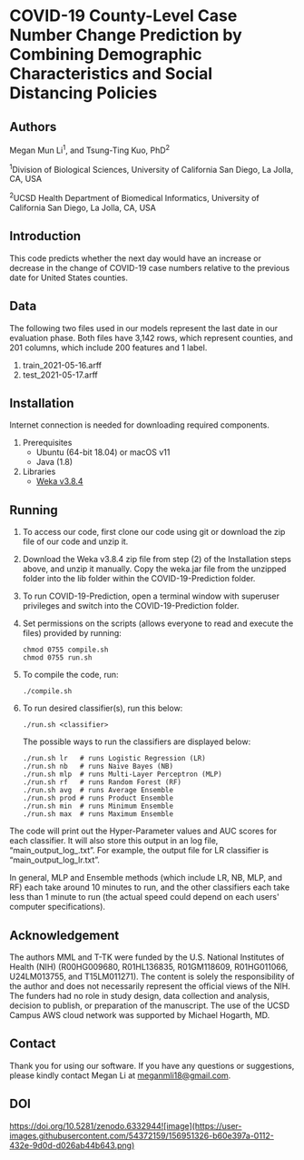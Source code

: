 # COVID-19 County-Level Case Number Change Prediction by Combining Demographic Characteristics and Social Distancing Policies

## Authors
Megan Mun Li<sup>1</sup>, and Tsung-Ting Kuo, PhD<sup>2</sup>

<sup>1</sup>Division of Biological Sciences, University of California San Diego, La Jolla, CA, USA

<sup>2</sup>UCSD Health Department of Biomedical Informatics, University of California San Diego, La Jolla, CA, USA

## Introduction
This code predicts whether the next day would have an increase or decrease in the change of  COVID-19 case numbers relative to the previous date for United States counties.

## Data
The following two files used in our models represent the last date in our evaluation phase. Both files have 3,142 rows, which represent counties, and 201 columns, which include 200 features and 1 label.
1. train_2021-05-16.arff
2. test_2021-05-17.arff

## Installation
Internet connection is needed for downloading required components.
1. Prerequisites
   - Ubuntu (64-bit 18.04) or macOS v11
   - Java (1.8)
2. Libraries 
   - [Weka v3.8.4](https://sourceforge.net/projects/weka/files/weka-3-8/3.8.4/weka-3-8-4.zip/download?use_mirror=iweb)

## Running
1. To access our code, first clone our code using git or download the zip file of our code and unzip it.
2. Download the Weka v3.8.4 zip file from step (2) of the Installation steps above, and unzip it manually. Copy the weka.jar file from the unzipped folder into the lib folder within the COVID-19-Prediction folder.
3. To run COVID-19-Prediction, open a terminal window with superuser privileges and switch into the COVID-19-Prediction folder.
4. Set permissions on the scripts (allows everyone to read and execute the files) provided by running:

       chmod 0755 compile.sh
       chmod 0755 run.sh
4. To compile the code, run:

       ./compile.sh
5. To run desired classifier(s), run this below:

       ./run.sh <classifier>
       
    The possible ways to run the classifiers are displayed below:

       ./run.sh lr   # runs Logistic Regression (LR)
       ./run.sh nb   # runs Naive Bayes (NB)
       ./run.sh mlp  # runs Multi-Layer Perceptron (MLP)
       ./run.sh rf   # runs Random Forest (RF)
       ./run.sh avg  # runs Average Ensemble
       ./run.sh prod # runs Product Ensemble
       ./run.sh min  # runs Minimum Ensemble
       ./run.sh max  # runs Maximum Ensemble

The code will print out the Hyper-Parameter values and AUC scores for each classifier. It will also store this output in an log file, “main_output_log_<classifier>.txt”. For example, the output file for LR classifier is “main_output_log_lr.txt”.

In general, MLP and Ensemble methods (which include LR, NB, MLP, and RF) each take around 10 minutes to run, and the other classifiers each take less than 1 minute to run (the actual speed could depend on each users' computer specifications).
   
## Acknowledgement
The authors MML and T-TK were funded by the U.S. National Institutes of Health (NIH) (R00HG009680, R01HL136835, R01GM118609, R01HG011066, U24LM013755, and T15LM011271). The content is solely the responsibility of the author and does not necessarily represent the official views of the NIH. The funders had no role in study design, data collection and analysis, decision to publish, or preparation of the manuscript. The use of the UCSD Campus AWS cloud network was supported by Michael Hogarth, MD. 

## Contact 
Thank you for using our software. If you have any questions or suggestions, please kindly contact Megan Li at meganmli18@gmail.com.

## DOI
https://doi.org/10.5281/zenodo.6332944![image](https://user-images.githubusercontent.com/54372159/156951326-b60e397a-0112-432e-9d0d-d026ab44b643.png)
